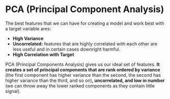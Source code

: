 # PCA (Principal Component Analysis)

The best features that we can have for creating a model and work best with a target variable ares:

- **High Variance**
- **Uncorrelated:** features that are highly correlated with each other are less useful and in certain cases downright harmful. 
- **High Correlation with Target**

PCA (Principal Components Analysis) gives us our ideal set of features. **It creates a set of principal components that are rank ordered by variance** (the first component has higher variance than the second, the second has higher variance than the third, and so on)**, uncorrelated, and low in number** (we can throw away the lower ranked components as they contain little signal).

